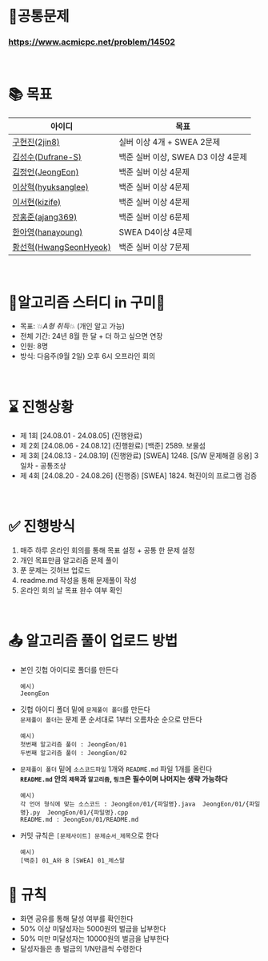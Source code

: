 # 🔑공통문제
### https://www.acmicpc.net/problem/14502

<br>

# 📚 목표
|아이디|목표|
|------|---|
|[구현진(2jin8)](https://github.com/2jin8)| 실버 이상 4개 + SWEA 2문제 |
|[김성수(Dufrane-S)](https://github.com/Dufrane-S)| 백준 실버 이상, SWEA D3 이상 4문제 |
|[김정언(JeongEon)](https://github.com/JeongEon8)| 백준 실버 이상 4문제 |
|[이상혁(hyuksanglee)](https://github.com/hyuksanglee)| 백준 실버 이상 4문제 |
|[이서현(kizife)](https://github.com/kizife)| 백준 실버 이상 4문제 |
|[장홍준(ajang369)](https://github.com/ajang369)| 백준 실버 이상 6문제 |
|[한아영(hanayoung)](https://github.com/hanayoung)| SWEA D4이상 4문제 |
|[황선혁(HwangSeonHyeok)](https://github.com/HwangSeonHyeok)| 백준 실버 이상 7문제 |

<br>

# 💚알고리즘 스터디 in 구미💚
- 목표: 💥*A형 취득*💥 (개인 알고 가능)
- 전체 기간: 24년 8월 한 달 + 더 하고 싶으면 연장
- 인원: 8명
- 방식: 다음주(9월 2일) 오후 6시 오프라인 회의

<br>

# ⌛ 진행상황
- 제 1회 [24.08.01 - 24.08.05] (진행완료)
- 제 2회 [24.08.06 - 24.08.12] (진행완료) [백준] 2589. 보물섬
- 제 3회 [24.08.13 - 24.08.19] (진행완료) [SWEA] 1248. [S/W 문제해결 응용] 3일차 - 공통조상
- 제 4회 [24.08.20 - 24.08.26] (진행중) [SWEA] 1824. 혁진이의 프로그램 검증

<br>

# ✅ 진행방식
1. 매주 하루 온라인 회의를 통해 목표 설정 + 공통 한 문제 설정
2. 개인 목표만큼 알고리즘 문제 풀이
3. 푼 문제는 깃허브 업로드
4. readme.md 작성을 통해 문제풀이 작성
5. 온라인 회의 날 목표 완수 여부 확인

<br>

# 📤 알고리즘 풀이 업로드 방법
- 본인 깃헙 아이디로 폴더를 만든다
  ```
  예시)
  JeongEon
  ```
- 깃헙 아이디 폴더 밑에 `문제풀이 폴더`를 만든다 <br>
  `문제풀이 폴더`는 문제 푼 순서대로 1부터 오름차순 순으로 만든다
  ```
  예시)
  첫번째 알고리즘 풀이 : JeongEon/01
  두번째 알고리즘 풀이 : JeongEon/02
  ```
- `문제풀이 폴더` 밑에 `소스코드파일` 1개와 `README.md` 파일 1개를 올린다
  <br>
  **`README.md` 안의 `제목`과 `알고리즘`, `링크`은 필수이며 나머지는 생략 가능하다** 
  ```
  예시)
  각 언어 형식에 맞는 소스코드 : JeongEon/01/{파일명}.java  JeongEon/01/{파일명}.py  JeongEon/01/{파일명}.cpp
  README.md : JeongEon/01/README.md
  ```
- 커밋 규칙은 `[문제사이트] 문제순서_제목`으로 한다
  ```
  예시)
  [백준] 01_A와 B [SWEA] 01_체스말
  ```


# 💸 규칙
- 화면 공유를 통해 달성 여부를 확인한다
- 50% 이상 미달성자는 5000원의 벌금을 납부한다
- 50% 미만 미달성자는 10000원의 벌금을 납부한다
- 달성자들은 총 벌금의 1/N만큼씩 수령한다
